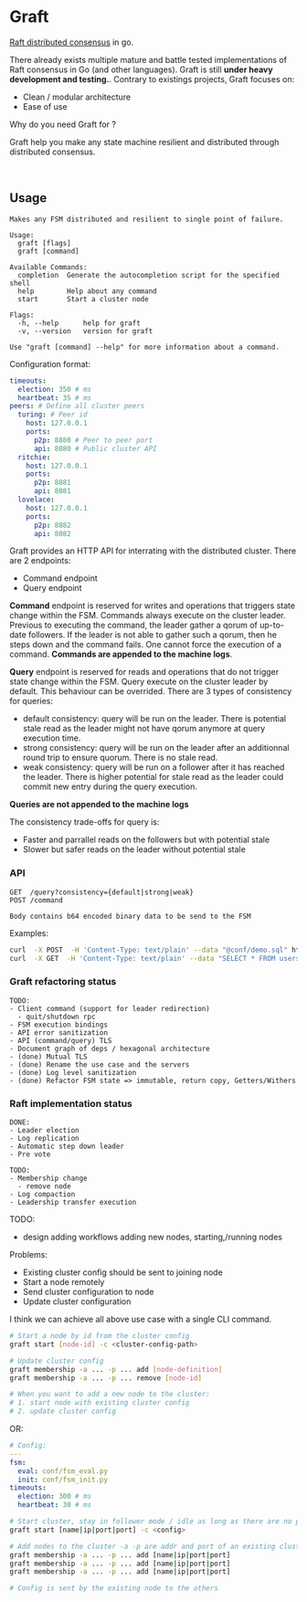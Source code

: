 # Graft

[Raft distributed consensus](https://raft.github.io/raft.pdf) in go.

There already exists multiple mature and battle tested implementations of Raft consensus in Go (and other languages).
Graft is still **under heavy development and testing.**. Contrary to existings projects, Graft focuses on:
- Clean / modular architecture
- Ease of use

Why do you need Graft for ?

Graft help you make any state machine resilient and distributed through distributed consensus.

<br />

## Usage

```
Makes any FSM distributed and resilient to single point of failure.

Usage:
  graft [flags]
  graft [command]

Available Commands:
  completion  Generate the autocompletion script for the specified shell
  help        Help about any command
  start       Start a cluster node

Flags:
  -h, --help      help for graft
  -v, --version   version for graft

Use "graft [command] --help" for more information about a command.
```

Configuration format:
```yaml
timeouts:
  election: 350 # ms
  heartbeat: 35 # ms
peers: # Define all cluster peers
  turing: # Peer id
    host: 127.0.0.1
    ports:
      p2p: 8880 # Peer to peer port
      api: 8080 # Public cluster API
  ritchie:
    host: 127.0.0.1
    ports:
      p2p: 8881
      api: 8081
  lovelace:
    host: 127.0.0.1
    ports:
      p2p: 8882
      api: 8082
```

Graft provides an HTTP API for interrating with the distributed cluster. There are 2 endpoints:
- Command endpoint
- Query endpoint

**Command** endpoint is reserved for writes and operations that triggers state change within the FSM. Commands always execute on the cluster leader.
Previous to executing the command, the leader gather a qorum of up-to-date followers. If the leader is not able to gather such a qorum, then he steps down and the command fails. One cannot force the execution of a command.
**Commands are appended to the machine logs**.


**Query** endpoint is reserved for reads and operations that do not trigger state change within the FSM. Query execute on the cluster leader by default.
This behaviour can be overrided. There are 3 types of consistency for queries:
- default consistency: query will be run on the leader. There is potential stale read as the leader might not have qorum anymore at query execution time.
- strong consistency: query will be run on the leader after an additionnal round trip to ensure quorum. There is no stale read.
- weak consistency: query will be run on a follower after it has reached the leader. There is higher potential for stale read as the leader could commit new entry during the query execution.

**Queries are not appended to the machine logs**

The consistency trade-offs for query is:
- Faster and parrallel reads on the followers but with potential stale
- Slower but safer reads on the leader without potential stale

### API
```
GET  /query?consistency={default|strong|weak}
POST /command

Body contains b64 encoded binary data to be send to the FSM
```

Examples:
```sh
curl  -X POST  -H 'Content-Type: text/plain' --data "@conf/demo.sql" http://localhost:8080/command/
curl  -X GET  -H 'Content-Type: text/plain' --data "SELECT * FROM users;" http://localhost:8080/query/
```


### Graft refactoring status

```
TODO:
- Client command (support for leader redirection)
  - quit/shutdown rpc
- FSM execution bindings
- API error sanitization
- API (command/query) TLS
- Document graph of deps / hexagonal architecture
- (done) Mutual TLS
- (done) Rename the use case and the servers
- (done) Log level sanitization
- (done) Refactor FSM state => immutable, return copy, Getters/Withers
```

### Raft implementation status

```
DONE:
- Leader election
- Log replication
- Automatic step down leader
- Pre vote

TODO:
- Membership change
  - remove node
- Log compaction
- Leadership transfer execution

```

TODO:
- design adding workflows adding new nodes, starting,/running nodes

Problems:
- Existing cluster config should be sent to joining node
- Start a node remotely
- Send cluster configuration to node
- Update cluster configuration

I think we can achieve all above use case with a single CLI command.

```sh
# Start a node by id from the cluster config
graft start [node-id] -c <cluster-config-path>

# Update cluster config
graft membership -a ... -p ... add [node-definition]
graft membership -a ... -p ... remove [node-id]

# When you want to add a new node to the cluster:
# 1. start node with existing cluster config
# 2. update cluster config
```

OR:
```yaml
# Config:
---
fsm:
  eval: conf/fsm_eval.py
  init: conf/fsm_init.py
timeouts:
  election: 300 # ms
  heartbeat: 30 # ms
```

```sh
# Start cluster, stay in follower mode / idle as long as there are no peers
graft start [name|ip|port|port] -c <config>

# Add nodes to the cluster -a -p are addr and port of an existing cluster node
graft membership -a ... -p ... add [name|ip|port|port]
graft membership -a ... -p ... add [name|ip|port|port]
graft membership -a ... -p ... add [name|ip|port|port]

# Config is sent by the existing node to the others
```
